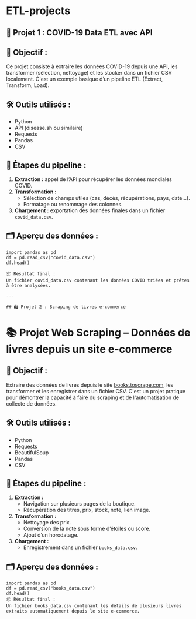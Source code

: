# ETL-projects

## 📘 Projet 1 : COVID-19 Data ETL avec API

## 🎯 Objectif :
Ce projet consiste à extraire les données COVID-19 depuis une API, les transformer (sélection, nettoyage) et les stocker dans un fichier CSV localement. C'est un exemple basique d’un pipeline ETL (Extract, Transform, Load).

## 🛠️ Outils utilisés :
- Python
- API (disease.sh ou similaire)
- Requests
- Pandas
- CSV

## 🔄 Étapes du pipeline :

1. **Extraction :** appel de l’API pour récupérer les données mondiales COVID.
2. **Transformation :**
   - Sélection de champs utiles (cas, décès, récupérations, pays, date...).
   - Formatage ou renommage des colonnes.
3. **Chargement :** exportation des données finales dans un fichier `covid_data.csv`.

## 🗂️ Aperçu des données :
```
import pandas as pd
df = pd.read_csv("covid_data.csv")
df.head()

📦 Résultat final :
Un fichier covid_data.csv contenant les données COVID triées et prêtes à être analysées.

---

## 🛍️ Projet 2 : Scraping de livres e-commerce

```
# 📚 Projet Web Scraping – Données de livres depuis un site e-commerce

## 🎯 Objectif :
Extraire des données de livres depuis le site [books.toscrape.com](https://books.toscrape.com), les transformer et les enregistrer dans un fichier CSV. C'est un projet pratique pour démontrer la capacité à faire du scraping et de l'automatisation de collecte de données.

## 🛠️ Outils utilisés :
- Python
- Requests
- BeautifulSoup
- Pandas
- CSV

## 🔄 Étapes du pipeline :

1. **Extraction :**
   - Navigation sur plusieurs pages de la boutique.
   - Récupération des titres, prix, stock, note, lien image.
2. **Transformation :**
   - Nettoyage des prix.
   - Conversion de la note sous forme d’étoiles ou score.
   - Ajout d’un horodatage.
3. **Chargement :**
   - Enregistrement dans un fichier `books_data.csv`.

## 🗂️ Aperçu des données :
```
import pandas as pd
df = pd.read_csv("books_data.csv")
df.head()
📦 Résultat final :
Un fichier books_data.csv contenant les détails de plusieurs livres extraits automatiquement depuis le site e-commerce.
